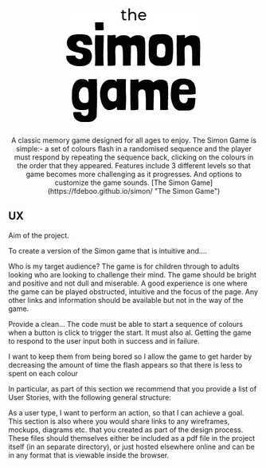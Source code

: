 <h1 style="text-align: center"><a href="https://fdeboo.github.io/simon/" target="_blank"><img src="/assets/images/logo.png" alt="Simon Logo"/></a></h1>

<div style="text-align:center">
A classic memory game designed for all ages to enjoy. The Simon Game is simple:- a set of colours flash in a randomised sequence and the player must respond by repeating the sequence back, clicking on the colours in the order that they appeared. Features include 3 different levels so that game becomes more challenging as it progresses. And options to customize the game sounds. [The Simon Game] (https://fdeboo.github.io/simon/ "The Simon Game")
</div>

## UX

Aim of the project.

To create a version of the Simon game that is intuitive and....

Who is my target audience? 
The game is for children through to adults looking who are looking to challenge their mind. The game should be bright and positive and not dull and miserable. A good experience is one where the game can be played obstructed, intuitive and the focus of the page. Any other links and information should be available but not in the way of the game. 


Provide a clean... The code must be able to start a sequence of colours when a button is click to trigger the start. It must also al. Getting the game to respond to the user input both in success and in failure.

I want to keep them from being bored so I allow the game to get harder by decreasing the amount of time the flash appears  so that there is less to spent on each colour





In particular, as part of this section we recommend that you provide a list of User Stories, with the following general structure:

As a user type, I want to perform an action, so that I can achieve a goal.
This section is also where you would share links to any wireframes, mockups, diagrams etc. that you created as part of the design process. These files should themselves either be included as a pdf file in the project itself (in an separate directory), or just hosted elsewhere online and can be in any format that is viewable inside the browser.